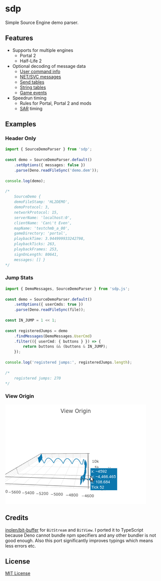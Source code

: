 # sdp

Simple Source Engine demo parser.

## Features

- Supports for multiple engines
  - Portal 2
  - Half-Life 2
- Optional decoding of message data
  - [User command info]
  - [NET/SVC messages]
  - [Send tables]
  - [String tables]
  - [Game events]
- Speedrun timing
  - Rules for Portal, Portal 2 and mods
  - [SAR] timing

[User command info]: https://nekz.me/dem/classes/usercmdinfo.html
[NET/SVC messages]: https://nekz.me/dem/classes/netsvc.html
[Send tables]: https://nekz.me/dem/classes/sendtable.html
[String tables]: https://nekz.me/dem/classes/stringtable.html
[Game events]: https://nekz.me/dem/classes/gameevent.html
[SAR]: https://sar.portal2.sr

## Examples

### Header Only

```ts
import { SourceDemoParser } from 'sdp';

const demo = SourceDemoParser.default()
    .setOptions({ messages: false })
    .parse(Deno.readFileSync('demo.dem'));

console.log(demo);

/*
    SourceDemo {
    demoFileStamp: 'HL2DEMO',
    demoProtocol: 3,
    networkProtocol: 15,
    serverName: 'localhost:0',
    clientName: 'Can\'t Even',
    mapName: 'testchmb_a_00',
    gameDirectory: 'portal',
    playbackTime: 3.944999933242798,
    playbackTicks: 263,
    playbackFrames: 253,
    signOnLength: 80641,
    messages: [] }
*/
```

### Jump Stats

```ts
import { DemoMessages, SourceDemoParser } from 'sdp.js';

const demo = SourceDemoParser.default()
    .setOptions({ userCmds: true })
    .parse(Deno.readFileSync(file));

const IN_JUMP = 1 << 1;

const registeredJumps = demo
    .findMessages(DemoMessages.UserCmd)
    .filter(({ userCmd: { buttons } }) => {
        return buttons && (buttons & IN_JUMP);
    });

console.log('registered jumps:', registeredJumps.length);

/*
    registered jumps: 270
*/
```

### View Origin

[![showcase.gif](showcase.gif)](https://nekz.me/parser)

## Credits

[inolen/bit-buffer] for `BitStream` and `BitView`. I ported it to TypeScript because Deno cannot bundle npm specifiers
and any other bundler is not good enough. Also this port significantly improves typings which means less errors etc.

[inolen/bit-buffer]: https://github.com/inolen/bit-buffer

## License

[MIT License](./LICENSE)

